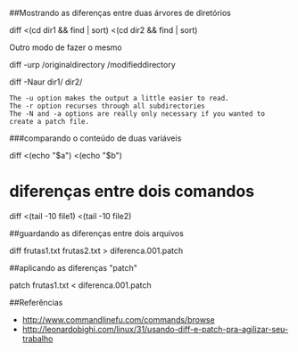 ##Mostrando as diferenças entre duas árvores de diretórios

diff <(cd dir1 && find | sort) <(cd dir2 && find | sort)

Outro modo de fazer o mesmo

diff -urp /originaldirectory /modifieddirectory


diff -Naur dir1/ dir2/

    The -u option makes the output a little easier to read.
    The -r option recurses through all subdirectories
    The -N and -a options are really only necessary if you wanted to create a patch file.

###comparando o conteúdo de duas variáveis

diff <(echo "$a") <(echo "$b")

# diferenças entre dois comandos
diff <(tail -10 file1) <(tail -10 file2)

##guardando as diferenças entre dois arquivos

diff frutas1.txt frutas2.txt > diferenca.001.patch

##aplicando as diferenças "patch"

patch frutas1.txt < diferenca.001.patch

##Referências
* http://www.commandlinefu.com/commands/browse
* http://leonardobighi.com/linux/31/usando-diff-e-patch-pra-agilizar-seu-trabalho

